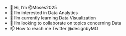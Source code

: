 - 👋 Hi, I’m @Moses2025
- 👀 I’m interested in Data Analytics 
- 🌱 I’m currently learning Data Visualization 
- 💞️ I’m looking to collaborate on topics concerning Data 
- 📫 How to reach me Twitter @designbyMO

<!---
Moses2025/Moses2025 is a ✨ special ✨ repository because its `README.md` (this file) appears on your GitHub profile.
You can click the Preview link to take a look at your changes.
--->
